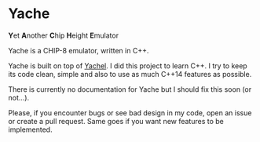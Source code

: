 # Yache

**Y**et **A**nother **C**hip **H**eight **E**mulator

Yache is a CHIP-8 emulator, written in C++.

Yache is built on top of [Yachel](https://github.com/geospace/yachel). I did
this project to learn C++. I try to keep its code clean, simple and also to use
as much C++14 features as possible.

There is currently no documentation for Yache but I should fix this soon (or
not...).

Please, if you encounter bugs or see bad design in my code, open an issue or
create a pull request. Same goes if you want new features to be implemented.
